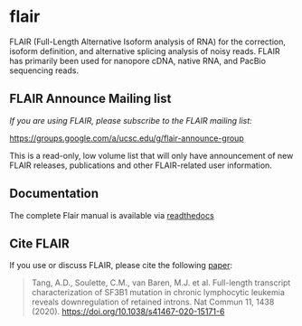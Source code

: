 # flair
FLAIR (Full-Length Alternative Isoform analysis of RNA) for the correction, isoform definition, and alternative splicing analysis of noisy reads. FLAIR has primarily been used for nanopore cDNA, native RNA, and PacBio sequencing reads.

## FLAIR Announce Mailing list
*If you are using FLAIR, please subscribe to the FLAIR mailing list:*

<https://groups.google.com/a/ucsc.edu/g/flair-announce-group>

This is a read-only, low volume list that will only have announcement of new
FLAIR releases, publications and other FLAIR-related user information.


## Documentation

The complete Flair manual is available via [readthedocs](https://flair.readthedocs.io/en/latest/)

## Cite FLAIR <a name="cite"></a>
If you use or discuss FLAIR, please cite the following [paper](https://www.nature.com/articles/s41467-020-15171-6):
>Tang, A.D., Soulette, C.M., van Baren, M.J. et al. Full-length transcript characterization of SF3B1 mutation in chronic lymphocytic leukemia reveals downregulation of retained introns. Nat Commun 11, 1438 (2020). https://doi.org/10.1038/s41467-020-15171-6

